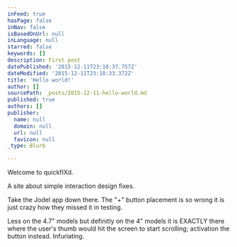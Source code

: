 ```yaml
---
inFeed: true
hasPage: false
inNav: false
isBasedOnUrl: null
inLanguage: null
starred: false
keywords: []
description: First post
datePublished: '2015-12-11T23:18:37.757Z'
dateModified: '2015-12-11T23:18:33.372Z'
title: 'Hello world!'
author: []
sourcePath: _posts/2015-12-11-hello-world.md
published: true
authors: []
publisher:
  name: null
  domain: null
  url: null
  favicon: null
_type: Blurb

---
```

Welcome to quickfIXd.

A site about simple interaction design fixes.

Take the Jodel app down there. The "+" button placement is so wrong it is just crazy how they missed it in testing.

Less on the 4.7" models but definitly on the 4" models it is EXACTLY there where the user's thumb would hit the screen to start scrolling; activation the button instead. Infuriating.